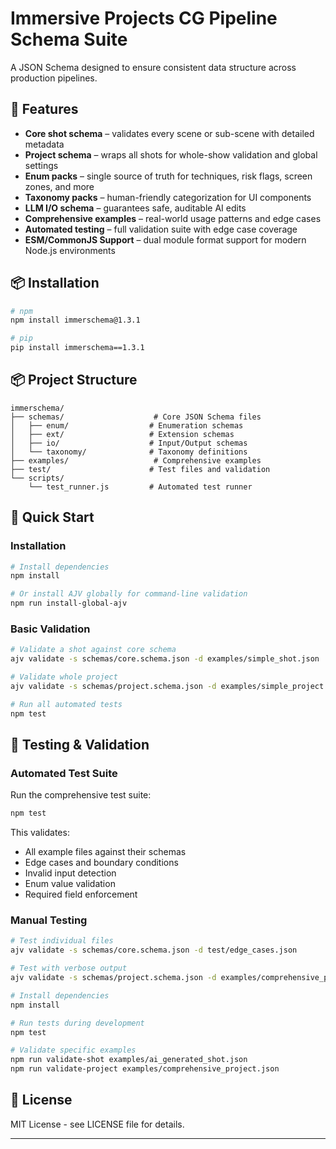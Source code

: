 # Immersive Projects CG Pipeline Schema Suite

A JSON Schema designed to ensure consistent data structure across production pipelines.

## 🌟 Features

* **Core shot schema** – validates every scene or sub-scene with detailed metadata
* **Project schema** – wraps all shots for whole-show validation and global settings
* **Enum packs** – single source of truth for techniques, risk flags, screen zones, and more
* **Taxonomy packs** – human-friendly categorization for UI components
* **LLM I/O schema** – guarantees safe, auditable AI edits
* **Comprehensive examples** – real-world usage patterns and edge cases
* **Automated testing** – full validation suite with edge case coverage
* **ESM/CommonJS Support** – dual module format support for modern Node.js environments

## 📦 Installation

```bash
# npm
npm install immerschema@1.3.1

# pip
pip install immerschema==1.3.1
```

## 📦 Project Structure

```
immerschema/
├── schemas/                    # Core JSON Schema files
│   ├── enum/                  # Enumeration schemas
│   ├── ext/                   # Extension schemas
│   ├── io/                    # Input/Output schemas
│   └── taxonomy/              # Taxonomy definitions
├── examples/                   # Comprehensive examples
├── test/                      # Test files and validation
└── scripts/
    └── test_runner.js         # Automated test runner
```

## 🚀 Quick Start

### Installation

```bash
# Install dependencies
npm install

# Or install AJV globally for command-line validation
npm run install-global-ajv
```

### Basic Validation

```bash
# Validate a shot against core schema
ajv validate -s schemas/core.schema.json -d examples/simple_shot.json

# Validate whole project
ajv validate -s schemas/project.schema.json -d examples/simple_project.json

# Run all automated tests
npm test
```

## 🧪 Testing & Validation

### Automated Test Suite

Run the comprehensive test suite:

```bash
npm test
```

This validates:
- All example files against their schemas
- Edge cases and boundary conditions
- Invalid input detection
- Enum value validation
- Required field enforcement

### Manual Testing

```bash
# Test individual files
ajv validate -s schemas/core.schema.json -d test/edge_cases.json

# Test with verbose output
ajv validate -s schemas/project.schema.json -d examples/comprehensive_project.json --verbose
```


```bash
# Install dependencies
npm install

# Run tests during development
npm test

# Validate specific examples
npm run validate-shot examples/ai_generated_shot.json
npm run validate-project examples/comprehensive_project.json
```

## 📄 License

MIT License - see LICENSE file for details.

---
